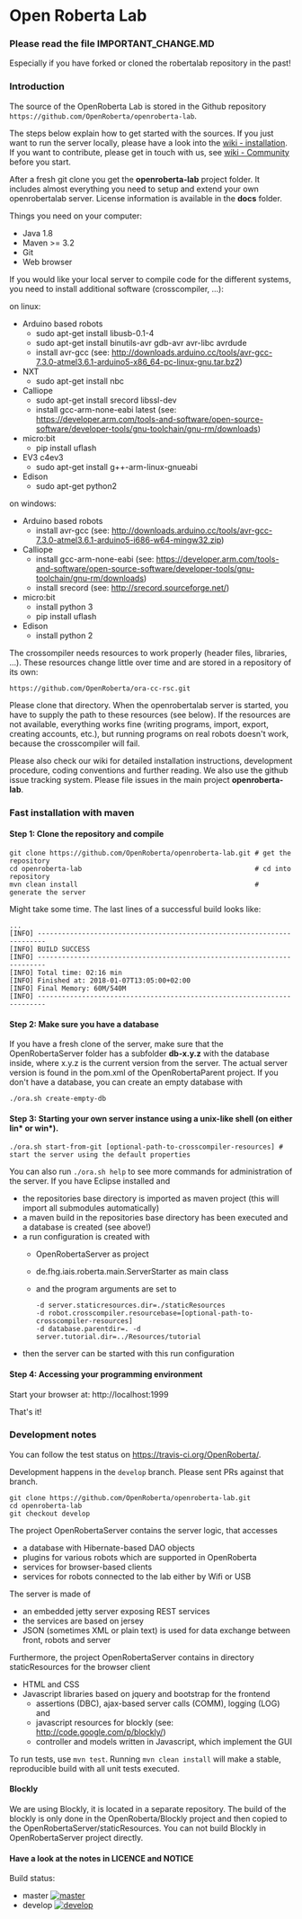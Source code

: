 Open Roberta Lab
================

### Please read the file IMPORTANT_CHANGE.MD

Especially if you have forked or cloned the robertalab repository in the past!


### Introduction

The source of the OpenRoberta Lab is stored in the Github repository `https://github.com/OpenRoberta/openroberta-lab`.

The steps below explain how to get started with the sources. If you just want to run the server locally, please have a look into
the [wiki - installation](https://github.com/OpenRoberta/openroberta-lab/wiki/Installation). If you want to contribute, please get in touch with us,
see [wiki - Community](https://github.com/OpenRoberta/openroberta-lab/wiki/Community) before you start.

After a fresh git clone you get the **openroberta-lab** project folder. It includes almost everything you need to setup and extend your own openrobertalab server.
License information is available in the **docs** folder.

Things you need on your computer:

* Java 1.8
* Maven >= 3.2
* Git
* Web browser

If you would like your local server to compile code for the different systems, you need to install additional software (crosscompiler, ...):

on linux:
* Arduino based robots
  * sudo apt-get install libusb-0.1-4
  * sudo apt-get install binutils-avr gdb-avr avr-libc avrdude
  * install avr-gcc (see: http://downloads.arduino.cc/tools/avr-gcc-7.3.0-atmel3.6.1-arduino5-x86_64-pc-linux-gnu.tar.bz2)
* NXT
  * sudo apt-get install nbc
* Calliope
  * sudo apt-get install srecord libssl-dev
  * install gcc-arm-none-eabi latest (see: https://developer.arm.com/tools-and-software/open-source-software/developer-tools/gnu-toolchain/gnu-rm/downloads)
* micro:bit
  * pip install uflash
* EV3 c4ev3
  * sudo apt-get install g++-arm-linux-gnueabi
* Edison
  * sudo apt-get python2
 
on windows:
* Arduino based robots
  * install avr-gcc (see: http://downloads.arduino.cc/tools/avr-gcc-7.3.0-atmel3.6.1-arduino5-i686-w64-mingw32.zip)
* Calliope
  * install gcc-arm-none-eabi (see: https://developer.arm.com/tools-and-software/open-source-software/developer-tools/gnu-toolchain/gnu-rm/downloads)
  * install srecord (see: http://srecord.sourceforge.net/)
* micro:bit
  * install python 3
  * pip install uflash
* Edison
  * install python 2
  
The crossompiler needs resources to work properly (header files, libraries, ...). These resources change little over time and are stored in a repository of its own:

    https://github.com/OpenRoberta/ora-cc-rsc.git

Please clone that directory. When the openrobertalab server is started, you have to supply the path to these resources (see below). If the resources are not available,
everything works fine (writing programs, import, export, creating accounts, etc.), but running programs on real robots doesn't work, because the crosscompiler will fail.

Please also check our wiki for detailed installation instructions, development procedure, coding conventions and further reading. We also use the github issue tracking system.
Please file issues in the main project **openroberta-lab**.

### Fast installation with maven

#### Step 1: Clone the repository and compile

    git clone https://github.com/OpenRoberta/openroberta-lab.git # get the repository
    cd openroberta-lab                                           # cd into repository
    mvn clean install                                            # generate the server

Might take some time. The last lines of a successful build looks like:

    ...
    [INFO] ------------------------------------------------------------------------
    [INFO] BUILD SUCCESS
    [INFO] ------------------------------------------------------------------------
    [INFO] Total time: 02:16 min
    [INFO] Finished at: 2018-01-07T13:05:00+02:00
    [INFO] Final Memory: 60M/540M
    [INFO] ------------------------------------------------------------------------
    
#### Step 2: Make sure you have a database
If you have a fresh clone of the server, make sure that the OpenRobertaServer folder has a subfolder **db-x.y.z** with the database inside, where x.y.z is the current version from the server. The actual server version is found in the pom.xml of the OpenRobertaParent project. If you don't have a database, you can create an empty database with

    ./ora.sh create-empty-db

#### Step 3: Starting your own server instance using a unix-like shell (on either lin* or win*).

    ./ora.sh start-from-git [optional-path-to-crosscompiler-resources] # start the server using the default properties

You can also run `./ora.sh help` to see more commands for administration of the server. If you have Eclipse installed and

* the repositories base directory is imported as maven project (this will import all submodules automatically)
* a maven build in the repositories base directory has been executed and a database is created (see above!)
* a run configuration is created with
  * OpenRobertaServer as project
  * de.fhg.iais.roberta.main.ServerStarter as main class
  * and the program arguments are set to

        -d server.staticresources.dir=./staticResources
        -d robot.crosscompiler.resourcebase=[optional-path-to-crosscompiler-resources]
        -d database.parentdir=. -d server.tutorial.dir=../Resources/tutorial

* then the server can be started with this run configuration

#### Step 4: Accessing your programming environment

Start your browser at: http://localhost:1999

That's it!

### Development notes

You can follow the test status on https://travis-ci.org/OpenRoberta/.

Development happens in the `develop` branch. Please sent PRs against that branch.

    git clone https://github.com/OpenRoberta/openroberta-lab.git
    cd openroberta-lab
    git checkout develop
	
The project OpenRobertaServer contains the server logic, that accesses
* a database with Hibernate-based DAO objects
* plugins for various robots which are supported in OpenRoberta
* services for browser-based clients
* services for robots connected to the lab either by Wifi or USB

The server is made of
* an embedded jetty server exposing REST services
* the services are based on jersey
* JSON (sometimes XML or plain text) is used for data exchange between front, robots and server

Furthermore, the project OpenRobertaServer contains in directory staticResources for the browser client
* HTML and CSS
* Javascript libraries based on jquery and bootstrap for the frontend
  * assertions (DBC), ajax-based server calls (COMM), logging (LOG) and
  * javascript resources for blockly (see: http://code.google.com/p/blockly/)
  * controller and models written in Javascript, which implement the GUI

To run tests, use `mvn test`. Running `mvn clean install` will make a stable, reproducible build with all unit tests executed.

#### Blockly

We are using Blockly, it is located in a separate repository. The build of the blockly is only done in the OpenRoberta/Blockly project and then copied to the OpenRobertaServer/staticResources. You can not build Blockly in OpenRobertaServer project directly.

#### Have a look at the notes in LICENCE and NOTICE

Build status:

* master [![master](https://travis-ci.org/OpenRoberta/openroberta-lab.svg?branch=master)](https://travis-ci.org/OpenRoberta/openroberta-lab/builds)
* develop [![develop](https://travis-ci.org/OpenRoberta/openroberta-lab.svg?branch=develop)](https://travis-ci.org/OpenRoberta/openroberta-lab/builds)

